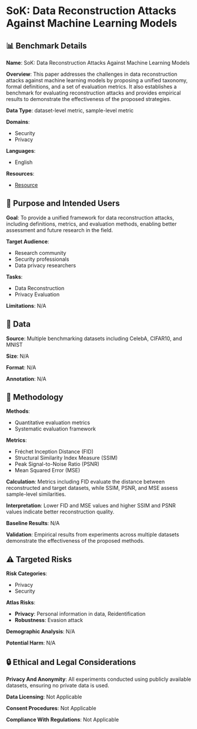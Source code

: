 # SoK: Data Reconstruction Attacks Against Machine Learning Models

## 📊 Benchmark Details

**Name**: SoK: Data Reconstruction Attacks Against Machine Learning Models

**Overview**: This paper addresses the challenges in data reconstruction attacks against machine learning models by proposing a unified taxonomy, formal definitions, and a set of evaluation metrics. It also establishes a benchmark for evaluating reconstruction attacks and provides empirical results to demonstrate the effectiveness of the proposed strategies.

**Data Type**: dataset-level metric, sample-level metric

**Domains**:
- Security
- Privacy

**Languages**:
- English

**Resources**:
- [Resource](https://doi.org/10.5281/zenodo.15603060)

## 🎯 Purpose and Intended Users

**Goal**: To provide a unified framework for data reconstruction attacks, including definitions, metrics, and evaluation methods, enabling better assessment and future research in the field.

**Target Audience**:
- Research community
- Security professionals
- Data privacy researchers

**Tasks**:
- Data Reconstruction
- Privacy Evaluation

**Limitations**: N/A

## 💾 Data

**Source**: Multiple benchmarking datasets including CelebA, CIFAR10, and MNIST

**Size**: N/A

**Format**: N/A

**Annotation**: N/A

## 🔬 Methodology

**Methods**:
- Quantitative evaluation metrics
- Systematic evaluation framework

**Metrics**:
- Fréchet Inception Distance (FID)
- Structural Similarity Index Measure (SSIM)
- Peak Signal-to-Noise Ratio (PSNR)
- Mean Squared Error (MSE)

**Calculation**: Metrics including FID evaluate the distance between reconstructed and target datasets, while SSIM, PSNR, and MSE assess sample-level similarities.

**Interpretation**: Lower FID and MSE values and higher SSIM and PSNR values indicate better reconstruction quality.

**Baseline Results**: N/A

**Validation**: Empirical results from experiments across multiple datasets demonstrate the effectiveness of the proposed methods.

## ⚠️ Targeted Risks

**Risk Categories**:
- Privacy
- Security

**Atlas Risks**:
- **Privacy**: Personal information in data, Reidentification
- **Robustness**: Evasion attack

**Demographic Analysis**: N/A

**Potential Harm**: N/A

## 🔒 Ethical and Legal Considerations

**Privacy And Anonymity**: All experiments conducted using publicly available datasets, ensuring no private data is used.

**Data Licensing**: Not Applicable

**Consent Procedures**: Not Applicable

**Compliance With Regulations**: Not Applicable
